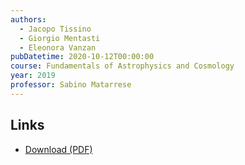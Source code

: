 ```yaml
---
authors:
  - Jacopo Tissino
  - Giorgio Mentasti
  - Eleonora Vanzan
pubDatetime: 2020-10-12T00:00:00
course: Fundamentals of Astrophysics and Cosmology
year: 2019
professor: Sabino Matarrese
---
```


## Links

- [Download (PDF)](/public/notes/astrophysics_cosmology_2019.pdf)
